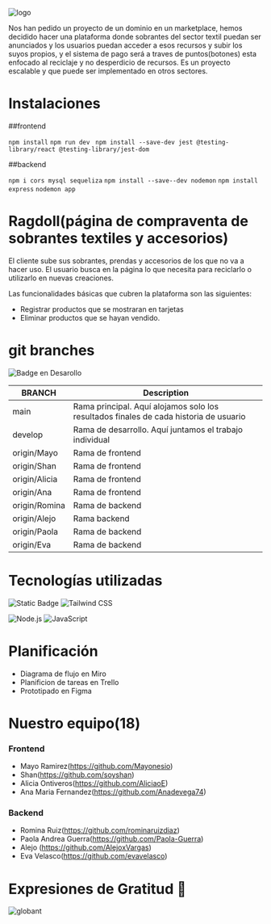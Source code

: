  ![logo](https://github.com/AlejoxVargas/ragdoll/assets/151158420/a7027e29-4de2-4e8f-849b-00e12c773f3f)


Nos han pedido un proyecto de un dominio en un marketplace, hemos decidido hacer una plataforma donde sobrantes del sector textil puedan ser anunciados y los usuarios puedan acceder a esos recursos y subir los suyos propios, y el sistema de pago será a traves de puntos(botones) esta enfocado al reciclaje y no desperdicio de recursos. Es un proyecto escalable y que puede ser implementado en otros sectores.

# Instalaciones

##frontend

``npm install``
 ``npm run dev ``
``npm install --save-dev jest @testing-library/react @testing-library/jest-dom``

##backend

``npm i cors mysql sequeliza``
``npm install --save--dev nodemon``
``npm install express``
``nodemon app``



# Ragdoll(página de compraventa de sobrantes textiles y accesorios)

El cliente sube sus sobrantes, prendas y accesorios de los que no va a hacer uso.
El usuario busca en la página lo que necesita para reciclarlo o utilizarlo en nuevas creaciones.

Las funcionalidades básicas que cubren la plataforma son las siguientes:
- Registrar productos que se mostraran en tarjetas
- Eliminar productos que se hayan vendido.

# git branches
   ![Badge en Desarollo](https://img.shields.io/badge/STATUS-EN%20DESAROLLO-green)


| BRANCH   | Description                                                                           |
| -------- | ------------------------------------------------------------------------------------- |
| main     | Rama principal. Aquí alojamos solo los resultados finales de cada historia de usuario |
| develop      | Rama de desarrollo. Aquí juntamos el trabajo individual|
| origin/Mayo| Rama de frontend|
| origin/Shan| Rama de frontend|
| origin/Alicia  | Rama de frontend|
| origin/Ana| Rama de frontend|
| origin/Romina| Rama de backend|
| origin/Alejo  | Rama backend|
| origin/Paola| Rama de backend|
| origin/Eva | Rama de backend|

 # Tecnologías utilizadas

![Static Badge](https://img.shields.io/badge/React-v%208.2.43-green?logo=react) 
![Tailwind CSS](https://img.shields.io/badge/Tailwind%20CSS-v2.2.19-blue?logo=tailwind-css)

![Node.js](https://img.shields.io/badge/Node.js-v14.17.6-green?logo=node.js)
![JavaScript](https://img.shields.io/badge/JavaScript-ES6-yellow?logo=javascript)

# Planificación

- Diagrama de flujo en Miro
- Planificion de tareas en Trello
- Prototipado en Figma

# Nuestro equipo(18)

### Frontend
- Mayo Ramirez(https://github.com/Mayonesio)
- Shan(https://github.com/soyshan)
- Alicia Ontiveros(https://github.com/AliciaoE)
- Ana Maria Fernandez(https://github.com/Anadevega74)

### Backend
- Romina Ruiz(https://github.com/rominaruizdiaz)
- Paola Andrea Guerra(https://github.com/Paola-Guerra)
- Alejo (https://github.com/AlejoxVargas)
- Eva Velasco(https://github.com/evavelasco)

# Expresiones de Gratitud 🎁

![globant](https://seeklogo.com/images/G/Globant-logo-824E22435D-seeklogo.com.gif)










